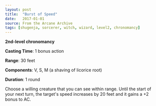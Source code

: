 ```yaml
---
layout: post
title:  "Burst of Speed"
date:   2017-01-01
source: From the Arcane Archive
tags: [shugenja, sorcerer, witch, wizard, level2, chronomancy]
---
```


**2nd-level chronomancy**

**Casting Time**: 1 bonus action

**Range**: 30 feet

**Components**: V, S, M (a shaving of licorice root)

**Duration**: 1 round

Choose a willing creature that you can see within range. Until the start of your next turn, the target's speed increases by 20 feet and it gains a +2 bonus to AC.
